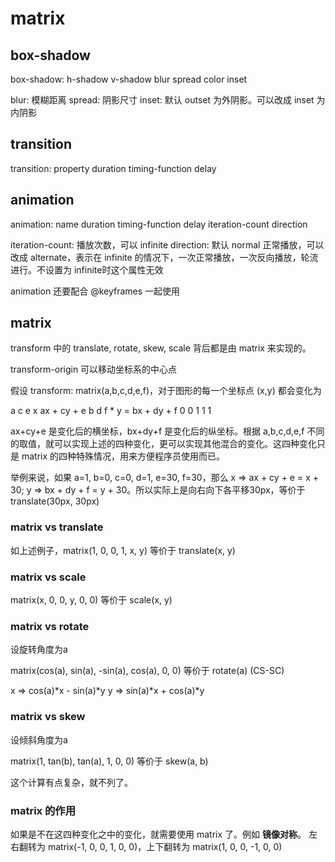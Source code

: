 # matrix

## box-shadow

box-shadow: h-shadow v-shadow blur spread color inset

blur: 模糊距离
spread: 阴影尺寸
inset: 默认 outset 为外阴影。可以改成 inset 为内阴影

## transition

transition: property duration timing-function delay

## animation

animation: name duration timing-function delay iteration-count direction

iteration-count: 播放次数，可以 infinite
direction: 默认 normal 正常播放，可以改成 alternate，表示在 infinite 的情况下，一次正常播放，一次反向播放，轮流进行。不设置为 infinite时这个属性无效

animation 还要配合 @keyframes 一起使用

## matrix

transform 中的 translate, rotate, skew, scale 背后都是由 matrix 来实现的。

transform-origin 可以移动坐标系的中心点

假设 transform: matrix(a,b,c,d,e,f)，对于图形的每一个坐标点 (x,y) 都会变化为

a c e   x   ax + cy + e
b d f * y = bx + dy + f
0 0 1   1        1

ax+cy+e 是变化后的横坐标，bx+dy+f 是变化后的纵坐标。根据 a,b,c,d,e,f 不同的取值，就可以实现上述的四种变化，更可以实现其他混合的变化。这四种变化只是 matrix 的四种特殊情况，用来方便程序员使用而已。

举例来说，如果 a=1, b=0, c=0, d=1, e=30, f=30，那么 x => ax + cy + e = x + 30; y => bx + dy + f = y + 30。所以实际上是向右向下各平移30px，等价于 translate(30px, 30px)

### matrix vs translate

如上述例子，matrix(1, 0, 0, 1, x, y) 等价于 translate(x, y)

### matrix vs scale

matrix(x, 0, 0, y, 0, 0) 等价于 scale(x, y)

### matrix vs rotate

设旋转角度为a

matrix(cos(a), sin(a), -sin(a), cos(a), 0, 0) 等价于 rotate(a) (CS-SC)

x => cos(a)\*x - sin(a)\*y
y => sin(a)\*x + cos(a)\*y 

### matrix vs skew

设倾斜角度为a

matrix(1, tan(b), tan(a), 1, 0, 0) 等价于 skew(a, b)

这个计算有点复杂，就不列了。

### matrix 的作用

如果是不在这四种变化之中的变化，就需要使用 matrix 了。例如 __镜像对称__。 左右翻转为 matrix(-1, 0, 0, 1, 0, 0)，上下翻转为 matrix(1, 0, 0, -1, 0, 0)
